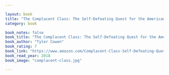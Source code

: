 ```yaml
---

layout: book
title: "The Complacent Class: The Self-Defeating Quest for the American Dream"
category: book

book_notes: false
book_title: "The Complacent Class: The Self-Defeating Quest for the American Dream"
book_author: "Tyler Cowen"
book_rating: 7
book_link: "https://www.amazon.com/Complacent-Class-Self-Defeating-Quest-American/dp/1250108691"
book_read_year: 2018
book_image: "complacent-class.jpg"

---
```

